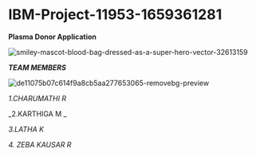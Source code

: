 # IBM-Project-11953-1659361281

**Plasma Donor Application**



![smiley-mascot-blood-bag-dressed-as-a-super-hero-vector-32613159](https://user-images.githubusercontent.com/113909912/200378867-0f8d88b7-f102-464d-a3ee-6ea9182bd4fa.jpg)  


**_TEAM MEMBERS_** 

![de11075b07c614f9a8cb5aa277653065-removebg-preview](https://user-images.githubusercontent.com/113909912/200378417-dae90950-79ec-4eaa-8969-802f1b3043fb.png)



_1.CHARUMATHI R_


_2.KARTHIGA M _


_3.LATHA K_


_4. ZEBA KAUSAR R_
